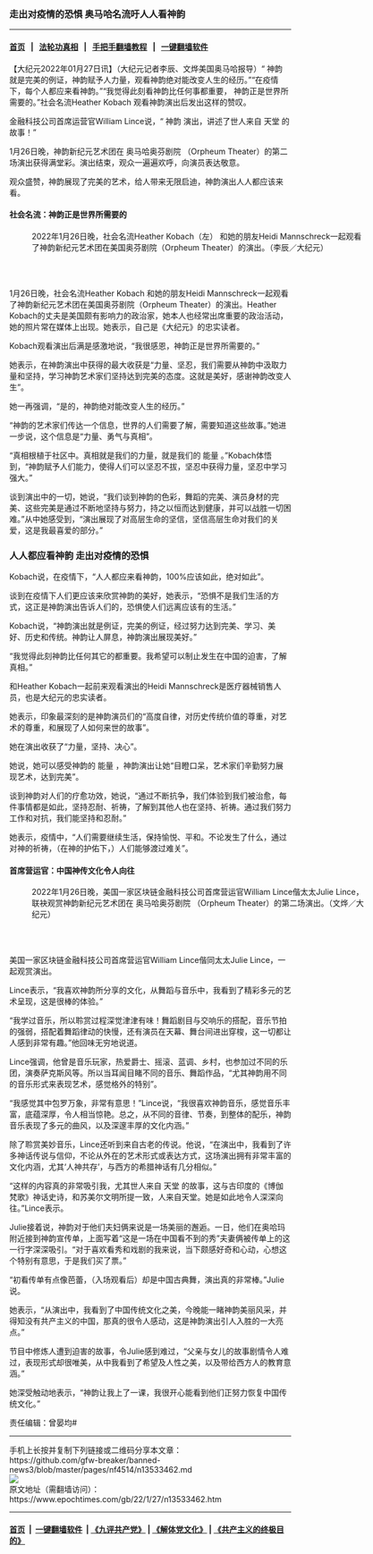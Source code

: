 ### 走出对疫情的恐惧 奥马哈名流吁人人看神韵
------------------------

#### [首页](https://github.com/gfw-breaker/banned-news3/blob/master/README.md) &nbsp;&nbsp;|&nbsp;&nbsp; [法轮功真相](https://github.com/begood0513/basic/blob/master/README.md)  &nbsp;&nbsp;|&nbsp;&nbsp; [手把手翻墙教程](https://github.com/gfw-breaker/guides/wiki)  &nbsp;&nbsp;|&nbsp;&nbsp; [一键翻墙软件](https://github.com/gfw-breaker/nogfw/blob/master/README.md)  



<div><p>
 【大纪元2022年01月27日讯】（大纪元记者李辰、文烨美国奥马哈报导）“
 <ok href="https://www.epochtimes.com/gb/tag/%E7%A5%9E%E9%9F%B5.html">
  神韵
 </ok>
 就是完美的例证，神韵赋予人力量，观看神韵绝对能改变人生的经历。”“在疫情下，每个人都应来看神韵。”“我觉得此刻看神韵比任何事都重要， 神韵正是世界所需要的。”社会名流Heather Kobach 观看神韵演出后发出这样的赞叹。
</p>
<p>
 金融科技公司首席运营官William Lince说，“
 <ok href="https://www.epochtimes.com/gb/tag/%E7%A5%9E%E9%9F%B5.html">
  神韵
 </ok>
 演出，讲述了世人来自
 <ok href="https://www.epochtimes.com/gb/tag/%E5%A4%A9%E5%A0%82.html">
  天堂
 </ok>
 的故事！”
</p>
<p>
 1月26日晚，神韵新纪元艺术团在
 <ok href="https://www.epochtimes.com/gb/tag/%E5%A5%A5%E9%A9%AC%E5%93%88%E5%A5%A5%E8%8A%AC%E5%89%A7%E9%99%A2.html">
  奥马哈奥芬剧院
 </ok>
 （Orpheum Theater）的第二场演出获得满堂彩。演出结束，观众一遍遍欢呼，向演员表达敬意。
</p>
<p>
 观众盛赞，神韵展现了完美的艺术，给人带来无限启迪，神韵演出人人都应该来看。
</p>
<h4>
 社会名流：神韵正是世界所需要的
</h4>
<figure aria-describedby="caption-attachment-13533481" class="wp-caption aligncenter" id="attachment_13533481" style="width: 600px">
 <ok href="https://i.epochtimes.com/assets/uploads/2022/01/id13533481-2201270009281886.jpg" target="_blank">
  <img alt="" class="size-large wp-image-13533481" src="https://i.epochtimes.com/assets/uploads/2022/01/id13533481-2201270009281886-600x400.jpg" title=""/>
 </ok>
 <br/><figcaption class="wp-caption-text" id="caption-attachment-13533481">
  2022年1月26日晚，社会名流Heather Kobach（左） 和她的朋友Heidi Mannschreck一起观看了神韵新纪元艺术团在美国奥芬剧院（Orpheum Theater）的演出。（李辰／大纪元）
 </figcaption><br/>
</figure><br/>
<p>
 1月26日晚，社会名流Heather Kobach 和她的朋友Heidi Mannschreck一起观看了神韵新纪元艺术团在美国奥芬剧院（Orpheum Theater）的演出。Heather Kobach的丈夫是美国颇有影响力的政治家，她本人也经常出席重要的政治活动，她的照片常在媒体上出现。她表示，自己是《大纪元》的忠实读者。
</p>
<p>
 Kobach观看演出后满是感激地说，“我很感恩，神韵正是世界所需要的。”
</p>
<p>
 她表示，在神韵演出中获得的最大收获是“力量、坚忍，我们需要从神韵中汲取力量和坚持，学习神韵艺术家们坚持达到完美的态度。这就是美好，感谢神韵改变人生”。
</p>
<p>
 她一再强调，“是的，神韵绝对能改变人生的经历。”
</p>
<p>
 “神韵的艺术家们传达一个信息，世界的人们需要了解，需要知道这些故事。”她进一步说，这个信息是“力量、勇气与真相”。
</p>
<p>
 “真相根植于社区中。真相就是我们的力量，就是我们的
 <ok href="https://www.epochtimes.com/gb/tag/%E8%83%BD%E9%87%8F.html">
  能量
 </ok>
 。”Kobach体悟到，“神韵赋予人们能力，使得人们可以坚忍不拔，坚忍中获得力量，坚忍中学习强大。”
</p>
<p>
 谈到演出中的一切，她说，“我们谈到神韵的色彩，舞蹈的完美、演员身材的完美、这些完美是通过不断地坚持与努力，持之以恒而达到健康，并可以战胜一切困难。”从中她感受到，“演出展现了对高层生命的坚信，坚信高层生命对我们的关爱，这是我最喜爱的部分。”
</p>
<h3>
 人人都应看神韵 走出对疫情的恐惧
</h3>
<p>
 Kobach说，在疫情下，“人人都应来看神韵，100%应该如此，绝对如此”。
</p>
<p>
 谈到在疫情下人们更应该来欣赏神韵的美好，她表示，“恐惧不是我们生活的方式，这正是神韵演出告诉人们的，恐惧使人们远离应该有的生活。”
</p>
<p>
 Kobach说，“神韵演出就是例证，完美的例证，经过努力达到完美、学习、美好、历史和传统。神韵让人屏息，神韵演出展现美好。”
</p>
<p>
 “我觉得此刻神韵比任何其它的都重要。我希望可以制止发生在中国的迫害，了解真相。”
</p>
<p>
 和Heather Kobach一起前来观看演出的Heidi Mannschreck是医疗器械销售人员，也是大纪元的忠实读者。
</p>
<p>
 她表示，印象最深刻的是神韵演员们的“高度自律，对历史传统价值的尊重，对艺术的尊重，和展现了人如何来世的故事”。
</p>
<p>
 她在演出收获了“力量，坚持、决心”。
</p>
<p>
 她说，她可以感受神韵的
 <ok href="https://www.epochtimes.com/gb/tag/%E8%83%BD%E9%87%8F.html">
  能量
 </ok>
 ，神韵演出让她“目瞪口呆，艺术家们辛勤努力展现艺术，达到完美”。
</p>
<p>
 谈到神韵对人们的疗愈功效，她说，“通过不断抗争，我们体验到我们被治愈，每件事情都是如此，坚持忍耐、祈祷，了解到其他人也在坚持、祈祷。通过我们努力工作和对抗，我们能坚持和忍耐。”
</p>
<p>
 她表示，疫情中，“人们需要继续生活，保持愉悦、平和。不论发生了什么，通过对神的祈祷，（在神的护佑下，）人们能够渡过难关”。
</p>
<h4>
 首席营运官：中国神传文化令人向往
</h4>
<figure aria-describedby="caption-attachment-13533483" class="wp-caption aligncenter" id="attachment_13533483" style="width: 600px">
 <ok href="https://i.epochtimes.com/assets/uploads/2022/01/id13533483-2201270009301886.jpg" target="_blank">
  <img alt="" class="size-large wp-image-13533483" src="https://i.epochtimes.com/assets/uploads/2022/01/id13533483-2201270009301886-600x400.jpg" title=""/>
 </ok>
 <br/><figcaption class="wp-caption-text" id="caption-attachment-13533483">
  2022年1月26日晚，美国一家区块链金融科技公司首席营运官William Lince偕太太Julie Lince，联袂观赏神韵新纪元艺术团在
  <ok href="https://www.epochtimes.com/gb/tag/%E5%A5%A5%E9%A9%AC%E5%93%88%E5%A5%A5%E8%8A%AC%E5%89%A7%E9%99%A2.html">
   奥马哈奥芬剧院
  </ok>
  （Orpheum Theater）的第二场演出。（文烨／大纪元）
 </figcaption><br/>
</figure><br/>
<p>
 美国一家区块链金融科技公司首席营运官William Lince偕同太太Julie Lince，一起观赏演出。
</p>
<p>
 Lince表示，“我喜欢神韵所分享的文化，从舞蹈与音乐中，我看到了精彩多元的艺术呈现，这是很棒的体验。”
</p>
<p>
 “我学过音乐，所以聆赏过程深觉津津有味！舞蹈剧目与交响乐的搭配，音乐节拍的强弱，搭配着舞蹈律动的快慢，还有演员在天幕、舞台间进出穿梭，这一切都让人感到非常有趣。”他回味无穷地说道。
</p>
<p>
 Lince强调，他曾是音乐玩家，热爱爵士、摇滚、蓝调、乡村，也参加过不同的乐团，演奏萨克斯风等。所以当耳闻目睹不同的音乐、舞蹈作品，“尤其神韵用不同的音乐形式来表现艺术，感觉格外的特别”。
</p>
<p>
 “我感觉其中包罗万象，非常有意思！”Lince说，“我很喜欢神韵音乐，感觉音乐丰富，底蕴深厚，令人相当惊艳。总之，从不同的音律、节奏，到整体的配乐，神韵音乐表现了多元的曲风，以及深邃丰厚的文化内涵。”
</p>
<p>
 除了聆赏美妙音乐，Lince还听到来自古老的传说。他说，“在演出中，我看到了许多神话传说与信仰，不论从外在的艺术形式或表达方式，这场演出拥有非常丰富的文化内涵，尤其‘人神共存’，与西方的希腊神话有几分相似。”
</p>
<p>
 “这样的内容真的非常吸引我，尤其世人来自
 <ok href="https://www.epochtimes.com/gb/tag/%E5%A4%A9%E5%A0%82.html">
  天堂
 </ok>
 的故事，这与古印度的《博伽梵歌》神话史诗，和苏美尔文明所提一致，人来自天堂。她是如此地令人深深向往。”Lince表示。
</p>
<p>
 Julie接着说，神韵对于他们夫妇俩来说是一场美丽的邂逅。一日，他们在奥哈玛附近接到神韵宣传单，上面写着“这是一场在中国看不到的秀”夫妻俩被传单上的这一行字深深吸引。“对于喜欢看秀和戏剧的我来说，当下颇感好奇和心动，心想这个特别有意思，于是我们买了票。”
</p>
<p>
 “初看传单有点像芭蕾，（入场观看后）却是中国古典舞，演出真的非常棒。”Julie说。
</p>
<p>
 她表示，“从演出中，我看到了中国传统文化之美，今晚能一睹神韵美丽风采，并得知没有共产主义的中国，那真的很令人感动，这是神韵演出引人入胜的一大亮点。”
</p>
<p>
 节目中修炼人遭到迫害的故事，令Julie感到难过，“父亲与女儿的故事剧情令人难过，表现形式却很唯美，从中我看到了希望及人性之美，以及带给西方人的教育意涵。”
</p>
<p>
 她深受触动地表示，“神韵让我上了一课，我很开心能看到他们正努力恢复中国传统文化。”
</p>
<p>
 责任编辑：曾晏均#
</p>
</div>
<hr/>
手机上长按并复制下列链接或二维码分享本文章：<br/>
https://github.com/gfw-breaker/banned-news3/blob/master/pages/nf4514/n13533462.md <br/>
<a href='https://github.com/gfw-breaker/banned-news3/blob/master/pages/nf4514/n13533462.md'><img src='https://github.com/gfw-breaker/banned-news3/blob/master/pages/nf4514/n13533462.md.png'/></a> <br/>
原文地址（需翻墙访问）：https://www.epochtimes.com/gb/22/1/27/n13533462.htm


------------------------
#### [首页](https://github.com/gfw-breaker/banned-news3/blob/master/README.md) &nbsp;|&nbsp; [一键翻墙软件](https://github.com/gfw-breaker/nogfw/blob/master/README.md) &nbsp;| [《九评共产党》](https://github.com/gfw-breaker/9ping.md/blob/master/README.md#九评之一评共产党是什么) | [《解体党文化》](https://github.com/gfw-breaker/jtdwh.md/blob/master/README.md) | [《共产主义的终极目的》](https://github.com/gfw-breaker/gczydzjmd.md/blob/master/README.md)


<img src='http://gfw-breaker.win/banned-news3/pages/nf4514/n13533462.md' width='0px' height='0px'/>
